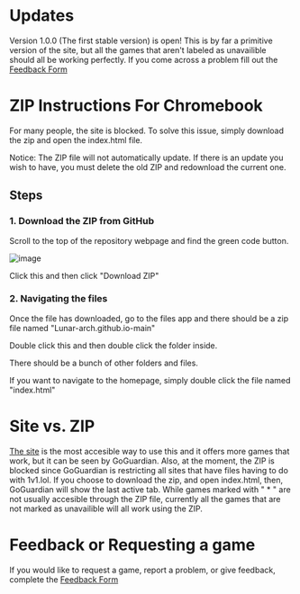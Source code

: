 # Updates
Version 1.0.0 (The first stable version) is open! This is by far a primitive version of the site, but all the games that aren't labeled as unavailible should all be working perfectly. If you come across a problem fill out the [Feedback Form](https://forms.gle/uicJnrD2XpBhEM9Y8)

# ZIP Instructions For Chromebook
For many people, the site is blocked. To solve this issue, simply download the zip and open the index.html file.

Notice: The ZIP file will not automatically update. If there is an update you wish to have, you must delete the old ZIP and redownload the current one.

## Steps

### 1. Download the ZIP from GitHub
Scroll to the top of the repository webpage and find the green code button.

![image](https://github.com/Lunar-arch/Lunar-arch.github.io/assets/158631751/3792929a-516c-4afc-8d14-1fed0724d50e)

Click this and then click "Download ZIP"
### 2. Navigating the files
Once the file has downloaded, go to the files app and there should be a zip file named "Lunar-arch.github.io-main"

Double click this and then double click the folder inside. 

There should be a bunch of other folders and files. 

If you want to navigate to the homepage, simply double click the file named "index.html"

# Site vs. ZIP
[The site](Lunar-arch.github.io) is the most accesible way to use this and it offers more games that work, but it can be seen by GoGuardian. Also, at the moment, the ZIP is blocked since GoGuardian is restricting all sites that have files having to do with 1v1.lol. If you choose to download the zip, and open index.html, then, GoGuardian will show the last active tab. While games marked with " * " are not usually accesible through the ZIP file, currently all the games that are not marked as unavailible will all work using the ZIP.


# Feedback or Requesting a game
If you would like to request a game, report a problem, or give feedback, complete the [Feedback Form](https://forms.gle/uicJnrD2XpBhEM9Y8) 
